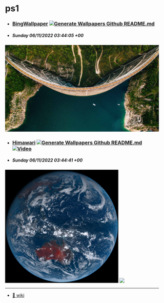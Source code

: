 # ps1

- ### [BingWallpaper](https://github.com/milankomaj/ps1/wiki/BingWallpaper)  [![Generate Wallpapers Github README.md](https://github.com/milankomaj/ps1/actions/workflows/GenWall.yml/badge.svg?event=schedule)](https://github.com/milankomaj/ps1/actions/workflows/GenWall.yml)
- ##### Sunday 06/11/2022 03:44:05 +00
<img src="BingWallpaper/latest.jpg" width="700" height="auto" title="👉  BingWallpaper  👈">


- ### [Himawari](https://github.com/milankomaj/ps1/wiki/Himawari) [![Generate Wallpapers Github README.md](https://github.com/milankomaj/ps1/actions/workflows/GenWall.yml/badge.svg?event=schedule)](https://github.com/milankomaj/ps1/actions/workflows/GenWall.yml) [![Video](https://github.com/milankomaj/ps1/actions/workflows/video.yml/badge.svg?event=schedule)](https://github.com/milankomaj/ps1/actions/workflows/video.yml)
- ##### Sunday 06/11/2022 03:44:41 +00
<img src="Himawari/latest.jpg" width="auto" height="371" title="👉  Himawari  👈"> <img src="Himawari/pifd/himawari_pifd.webp" width="auto" height="371"/>


---

* [:link: wiki](https://github.com/milankomaj/ps1/wiki)

